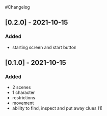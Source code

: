 #Changelog

## [0.2.0] - 2021-10-15
### Added
 - starting screen and start button

## [0.1.0] - 2021-10-15
### Added
 - 2 scenes
 - 1 character
 - restrictions
 - movement
 - ability to find, inspect and put away clues (1)

